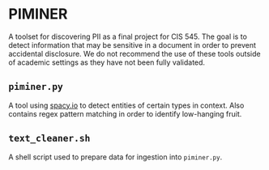 # PIMINER
A toolset for discovering PII as a final project for CIS 545. The goal is to detect information that may be sensitive in a document in order to prevent accidental disclosure. We do not recommend the use of these tools outside of academic settings as they have not been fully validated.

## `piminer.py`
A tool using [spacy.io](https://spacy.io/) to detect entities of certain types in context. Also contains regex pattern matching in order to identify low-hanging fruit.

## `text_cleaner.sh`
A shell script used to prepare data for ingestion into `piminer.py`.
